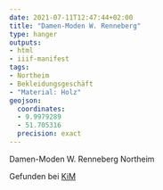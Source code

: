 ```yaml
---
date: 2021-07-11T12:47:44+02:00
title: "Damen-Moden W. Renneberg"
type: hanger
outputs:
- html
- iiif-manifest
tags:
- Northeim
- Bekleidungsgeschäft
- "Material: Holz"
geojson:
  coordinates:
  - 9.9979289
  - 51.705316
  precision: exact
---
```


Damen-Moden W. Renneberg Northeim
<div class="source">Gefunden bei <a href="https://www.neue-arbeit-brockensammlung.de/geschaefte/zweigstelle-kim/">KiM</a></div>
